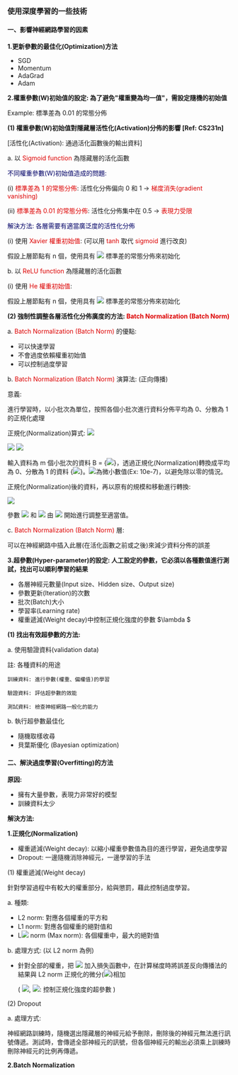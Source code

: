 ### 使用深度學習的一些技術
#### 一、影響神經網路學習的因素
**1.更新參數的最佳化(Optimization)方法**
 - SGD
 - Momentum
 - AdaGrad
 - Adam

**2.權重參數(W)初始值的設定: 為了避免"權重變為均一值"，需設定隨機的初始值**
 
Example: 標準差為 0.01 的常態分佈

**(1) 權重參數(W)初始值對隱藏層活性化(Activation)分佈的影響 [Ref: CS231n]**

[活性化(Activation): 通過活化函數後的輸出資料]
 
a. 以 <font color="#dd0000">Sigmoid function</font> 為隱藏層的活化函數

<font color="#000066">不同權重參數(W)初始值造成的問題:</font><br /> 

(i) <font color="#dd0000">標準差為 1 的常態分佈</font>: 活性化分佈偏向 0 和 1 -> <font color="#dd0000">梯度消失(gradient vanishing)</font><br /> 

(ii) <font color="#dd0000">標準差為 0.01 的常態分佈</font>: 活性化分佈集中在 0.5 -> <font color="#dd0000">表現力受限</font><br /> 

<font color="#000066">解決方法: 各層需要有適當廣泛度的活性化分佈</font><br /> 

(i) 使用 <font color="#dd0000">Xavier 權重初始值</font>: (可以用 <font color="#dd0000">tanh</font> 取代 <font color="#dd0000">sigmoid</font> 進行改良)

假設上層節點有 n 個，使用具有 <img src="http://chart.googleapis.com/chart?cht=tx&chl= \frac{1}{\sqrt{n}}" style="border:none;">
 標準差的常態分佈來初始化
    
b. 以 <font color="#dd0000">ReLU function</font> 為隱藏層的活化函數

(i) 使用 <font color="#dd0000">He 權重初始值</font>:

假設上層節點有 n 個，使用具有 <img src="http://chart.googleapis.com/chart?cht=tx&chl= \sqrt{\frac{2}{n}}" style="border:none;"> 標準差的常態分佈來初始化

**(2) 強制性調整各層活性化分佈廣度的方法: <font color="#dd0000">Batch Normalization (Batch Norm)</font>**

a. <font color="#dd0000">Batch Normalization (Batch Norm) </font>的優點:
 - 可以快速學習
 - 不會過度依賴權重初始值
 - 可以控制過度學習

b. <font color="#dd0000">Batch Normalization (Batch Norm) </font>演算法: (正向傳播)

意義: 
 
   進行學習時，以小批次為單位，按照各個小批次進行資料分佈平均為 0、分散為 1 的正規化處理

正規化(Normalization)算式:
<img src="http://chart.googleapis.com/chart?cht= \mu _{B} \leftarrow \frac{1}{m}\sum_{i=1}^{m}x_{i}" style="border:none;">

<img src="http://chart.googleapis.com/chart?cht= \sigma  _{B}^{2} \leftarrow \frac{1}{m}\sum_{i=1}^{m}\left ( x_{i}-\mu _{B} \right )^{2}" style="border:none;">

<img src="http://chart.googleapis.com/chart?cht= \leftarrow \frac{x_{i}-\mu _{B}}{\sqrt{\sigma_{B}^{2}+\varepsilon }}" style="border:none;">

輸入資料為 m 個小批次的資料 B = {<img src="http://chart.googleapis.com/chart?cht= x_{1}, x_{2}, ..., x_{m}" style="border:none;">}，透過正規化(Normalization)轉換成平均為 0、分散為 1 的資料 {<img src="http://chart.googleapis.com/chart?cht= \hat{x}_{1}, \hat{x}_{2}, ..., \hat{x}_{m}" style="border:none;">}。<img src="http://chart.googleapis.com/chart?cht= \varepsilon" style="border:none;">為微小數值(Ex: 10e-7)，以避免除以零的情況。

正規化(Normalization)後的資料，再以原有的規模和移動進行轉換:

<img src="http://chart.googleapis.com/chart?cht= y_{i}\leftarrow \gamma \hat{x}_{i}+\beta" style="border:none;">

參數 <img src="http://chart.googleapis.com/chart?cht= \gamma" style="border:none;"> 和 <img src="http://chart.googleapis.com/chart?cht= \beta" style="border:none;"> 由 <img src="http://chart.googleapis.com/chart?cht= \gamma=1、\beta=0" style="border:none;"> 開始進行調整至適當值。

c. <font color="#dd0000">Batch Normalization (Batch Norm) </font>層:

   可以在神經網路中插入此層(在活化函數之前或之後)來減少資料分佈的誤差

**3.超參數(Hyper-parameter)的設定: 人工設定的參數，它必須以各種數值進行測試，找出可以順利學習的結果**
 - 各層神經元數量(Input size、Hidden size、Output size)
 - 參數更新(Iteration)的次數
 - 批次(Batch)大小
 - 學習率(Learning rate)
 - 權重遞減(Weight decay)中控制正規化強度的參數 $\lambda $

**(1) 找出有效超參數的方法:**

a. 使用驗證資料(validation data)
 
註: 各種資料的用途
 
    訓練資料: 進行參數(權重、偏權值)的學習 

    驗證資料: 評估超參數的效能

    測試資料: 檢查神經網路一般化的能力

b. 執行超參數最佳化
 - 隨機取樣收尋 
 - 貝葉斯優化 (Bayesian optimization)

#### 二、解決過度學習(Overfitting)的方法
**原因:** 
  - 擁有大量參數，表現力非常好的模型
  - 訓練資料太少

**解決方法:**

**1.正規化(Normalization)**
   - 權重遞減(Weight decay): 以縮小權重參數值為目的進行學習，避免過度學習
   - Dropout: 一邊隨機消除神經元，一邊學習的手法
   
(1) 權重遞減(Weight decay)

   針對學習過程中有較大的權重部分，給與懲罰，藉此控制過度學習。

a. 種類:
- L2 norm: 對應各個權重的平方和
- L1 norm: 對應各個權重的絕對值和
- L<img src="http://chart.googleapis.com/chart?cht= \infty" style="border:none;"> norm (Max norm): 各個權重中，最大的絕對值

b. 處理方式: (以 L2 norm 為例)

- 針對全部的權重，把 <img src="http://chart.googleapis.com/chart?cht= \frac{1}{2}\lambda \mathbf{W}^{2}" style="border:none;"> 加入損失函數中，在計算梯度時將誤差反向傳播法的結果與 L2 norm 正規化的微分(<img src="http://chart.googleapis.com/chart?cht= \lambda\mathbf{W}" style="border:none;">)相加

     ( <img src="http://chart.googleapis.com/chart?cht= \mathbf{W}=\left \{w_{1}, w_{2}, ...,w_{n}\right \}" style="border:none;">, <img src="http://chart.googleapis.com/chart?cht= $\lambda$" style="border:none;">: 控制正規化強度的超參數 )

(2) Dropout

a. 處理方式:

   神經網路訓練時，隨機選出隱藏層的神經元給予刪除，刪除後的神經元無法進行訊號傳遞。測試時，會傳遞全部神經元的訊號，但各個神經元的輸出必須乘上訓練時刪除神經元的比例再傳遞。

**2.Batch Normalization**
